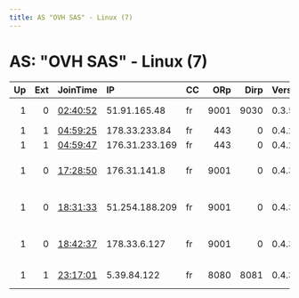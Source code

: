 ```yaml
---
title: AS "OVH SAS" - Linux (7)
---
```


# AS: "OVH SAS" - Linux (7)

|   Up |   Ext | JoinTime                                                                                            | IP             | CC   |   ORp |   Dirp | Version   | Contact                      | Nickname        |   eFamMembers |
|-----:|------:|:----------------------------------------------------------------------------------------------------|:---------------|:-----|------:|-------:|:----------|:-----------------------------|:----------------|--------------:|
|    1 |     0 | [02:40:52](https://metrics.torproject.org/rs.html#details/547A06CAE5516B6321A4F1914240EFB2DF16017C) | 51.91.165.48   | fr   |  9001 |   9030 | 0.3.5.10  | gabin dot lanore at gmail    | NetBytesSpace   |             1 |
|    1 |     1 | [04:59:25](https://metrics.torproject.org/rs.html#details/E8E4EC189ADDEDCF40697350B18232C12BA88815) | 178.33.233.84  | fr   |   443 |      0 | 0.4.2.7   | None                         | Unnamed         |             1 |
|    1 |     1 | [04:59:47](https://metrics.torproject.org/rs.html#details/476CD2DDF42DE135636F3944C4CC89A22E8FC9E4) | 176.31.233.169 | fr   |   443 |      0 | 0.4.2.7   | None                         | Unnamed         |             1 |
|    1 |     0 | [17:28:50](https://metrics.torproject.org/rs.html#details/DB639EC18FD29A9BA765F38E089A36CAC44E5FCD) | 176.31.141.8   | fr   |  9001 |      0 | 0.4.3.6   | Something Something &lt;nobo | GREDDY1         |             1 |
|    1 |     0 | [18:31:33](https://metrics.torproject.org/rs.html#details/88B0C4485BA11C6F02D2966C32A7B34063991820) | 51.254.188.209 | fr   |  9001 |      0 | 0.4.3.6   | Something Something &lt;nobo | GREDDY3         |             1 |
|    1 |     0 | [18:42:37](https://metrics.torproject.org/rs.html#details/9781A79A0F156D08302FB8EB8B5A1BB08B60F156) | 178.33.6.127   | fr   |  9001 |      0 | 0.4.3.6   | Something Something &lt;nobo | GREDDY2         |             1 |
|    1 |     1 | [23:17:01](https://metrics.torproject.org/rs.html#details/06DFF4137F9A96565CEC18EF8DB95FEE48DFA810) | 5.39.84.122    | fr   |  8080 |   8081 | 0.4.3.6   | sandervandoren apenstaart    | taxationistheft |             1 |
